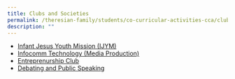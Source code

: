 ```yaml
---
title: Clubs and Societies
permalink: /theresian-family/students/co-curricular-activities-cca/clubs-and-societies/
description: ""
---
```

<ul>
<li><a href="/theresian-family/students/co-curricular-activities-cca/clubs-and-societies/infant-jesus-youth-missi" target="">Infant Jesus Youth Mission (IJYM)</a></li>
<li><a href="/theresian-family/students/co-curricular-activities-cca/clubs-and-societies/infocomm-technology-medi" target="">Infocomm Technology (Media Production)</a></li>
<li><a href="/theresian-family/students/co-curricular-activities-cca/clubs-and-societies/entrepreneurship-club" target="">Entreprenurship Club</a></li>
<li><a href="/theresian-family/students/co-curricular-activities-cca/clubs-and-societies/debating-and-public-spea" target="">Debating and Public Speaking</a></li>
</ul>